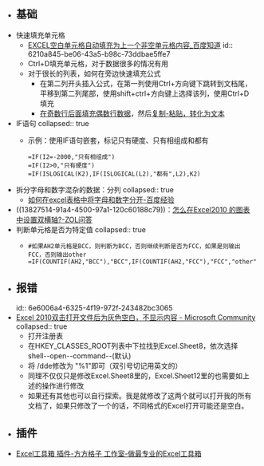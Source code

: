 - ## 基础
- 快速填充单元格
	- [EXCEL空白单元格自动填充为上一个非空单元格内容_百度知道](http://zhidao.baidu.com/question/2052980308363849627?sharesource=weibo)
	  id:: 6210a845-be06-43a5-b98c-73ddbae5ffe7
	- Ctrl+D填充单元格，对于数据很多的情况有用
	- 对于很长的列表，如何在旁边快速填充公式
		- 在第二列开头插入公式，在第一列使用Ctrl+方向键下跳转到文档尾，平移到第二列尾部，使用shift+ctrl+方向键上选择该列，使用Ctrl+D填充
		- [在奇数行后面填充偶数行数据](https://zhidao.baidu.com/question/1303012932180756899.html)，然后[复制-粘贴，转化为文本](https://jingyan.baidu.com/article/c35dbcb01742fec917fcbc78.html)
- IF语句
  collapsed:: true
	- 示例：使用IF语句嵌套，标记只有硬度、只有相组成和都有
	  
	  ``` excel
	  =IF(I2=-2000,"只有相组成")
	  =IF(I2>0,"只有硬度")
	  =IF(ISLOGICAL(K2),IF(ISLOGICAL(L2),"都有",L2),K2)
	  ```
- 拆分字母和数字混杂的数据：分列
  collapsed:: true
	- [如何在excel表格中将字母和数字分开-百度经验](https://jingyan.baidu.com/article/6181c3e0ff37b2152ef153c9.html)
- ((13827514-91a4-4500-97a1-120c60188c79))：[怎么在Excel2010 的图表中设置双横轴?-ZOL问答](https://ask.zol.com.cn/x/6844061.html)
- 判断单元格是否为特定值
  collapsed:: true
	- ``` excel
	  #如果AH2单元格是BCC，则判断为BCC，否则继续判断是否为FCC，如果是则输出FCC，否则输出other
	  =IF(COUNTIF(AH2,"BCC"),"BCC",IF(COUNTIF(AH2,"FCC"),"FCC","other"))
	  ```
- ## 报错
  id:: 6e6006a4-6325-4f19-972f-243482bc3065
- [Excel 2010双击打开文件后为灰色空白，不显示内容 - Microsoft Community](https://answers.microsoft.com/zh-hans/msoffice/forum/all/excel/7fb0d2a0-aed6-4d89-b962-6d51bb53cda9?page=2)
  collapsed:: true
	- 打开注册表
	- 在HKEY_CLASSES_ROOT列表中下拉找到Excel.Sheet8，依次选择shell--open--command--(默认)
	- 将 /dde修改为 "%1"即可（双引号切记用英文的）
	- 同理不仅仅只是修改Excel.Sheet8里的，Excel.Sheet12里的也需要如上述的操作进行修改
	- 如果还有其他也可以自行探索。我是就修改了这两个就可以打开我的所有文档了，如果只修改了一个的话，不同格式的Excel打开可能还是空白。
- ## 插件
- [Excel工具箱 插件-方方格子 工作室-做最专业的Excel工具箱](http://ffcell.com/home/products.aspx)